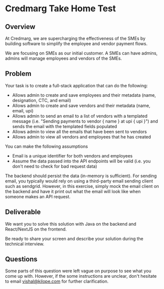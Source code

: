 # Credmarg Take Home Test

## Overview

At Credmarg, we are supercharging the effectiveness of the SMEs by building software to simplify the employee and vendor payment flows.

We are focusing on SMEs as our initial customer. A SMEs can have admins, admins will manage employees and vendors of the SMEs.

## Problem

Your task is to create a full-stack application that can do the following:

- Allows admin to create and save employees and their metadata (name, designation, CTC, and email)
- Allows admin to create and save vendors and their metadata (name, email, upi)
- Allows admin to send an email to a list of vendors with a templated message (i.e. "Sending payments to vendor { name } at upi { upi }") and sends the email with the templated fields populated
- Allows admin to view all the emails that have been sent to vendors
- Allows admin to view all vendors and employees that he has created

You can make the following assumptions

- Email is a unique identifier for both vendors and employees
- Assume the data passed into the API endpoints will be valid (i.e. you don't need to check for bad request data)

The backend should persist the data (in-memory is sufficient). For sending email, you typically would rely on using a third-party email sending client such as sendgrid. However, in this exercise, simply mock the email client on the backend and have it print out what the email will look like when someone makes an API request.

## Deliverable

We want you to solve this solution with Java on the backend and React/NextJS on the frontend.

Be ready to share your screen and describe your solution during the technical interview.

## Questions

Some parts of this question were left vague on purpose to see what you come up with. However, if the some instructions are unclear, don't hesitate to email vishal@kilope.com for further clarification.
